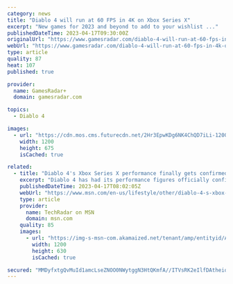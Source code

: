 ```yaml
---
category: news
title: "Diablo 4 will run at 60 FPS in 4K on Xbox Series X"
excerpt: "New games for 2023 and beyond to add to your wishlist ..."
publishedDateTime: 2023-04-17T09:30:00Z
originalUrl: "https://www.gamesradar.com/diablo-4-will-run-at-60-fps-in-4k-on-xbox-series-x/"
webUrl: "https://www.gamesradar.com/diablo-4-will-run-at-60-fps-in-4k-on-xbox-series-x/"
type: article
quality: 87
heat: 107
published: true

provider:
  name: GamesRadar+
  domain: gamesradar.com

topics:
  - Diablo 4

images:
  - url: "https://cdn.mos.cms.futurecdn.net/2Hr3EpwKDg6NK4ChQD7iLi-1200-80.jpg"
    width: 1200
    height: 675
    isCached: true

related:
  - title: "Diablo 4's Xbox Series X performance finally gets confirmed ahead of launch"
    excerpt: "Diablo 4 has had its performance figures officially confirmed on Xbox Series X and Series S ahead of its June launch date."
    publishedDateTime: 2023-04-17T08:02:05Z
    webUrl: "https://www.msn.com/en-us/lifestyle/other/diablo-4-s-xbox-series-x-performance-finally-gets-confirmed-ahead-of-launch/ar-AA19Y4dz"
    type: article
    provider:
      name: TechRadar on MSN
      domain: msn.com
    quality: 85
    images:
      - url: "https://img-s-msn-com.akamaized.net/tenant/amp/entityid/AA19YgtQ.img?h=630&w=1200&m=6&q=60&o=t&l=f&f=jpg&x=478&y=218"
        width: 1200
        height: 630
        isCached: true

secured: "MMDyfxtgQvMuId1amcLseZNOO0NWytggN3HtQKmfA//ITVsRK2eIlfDAtheiqxe9fGi7s6ea5seU6DJcTLv+vhC+5v2A0DMA5I5XLfGHDi4c0KS5vO8v4CJSv90utJIuVjo2pPGeCDwktm/w2iJno+wABtmcTyZIRmQeUQVgzbe7U8oZhprROAXrpz3mgoXgnwbRogT4RZ82Z3RN09M8cvHD8ltz6aYKiEhmW/C108Z6FufmlOeZOX2oyZkrPPmFAW1Euj+V8zVy4wSxcLDmkKm0/0PcmyjDeZxla79lDOMW05eyNqQbuH4G6fgnP7QFG8f8IuNO5kCa9aDwhsXLGAP/Puhto0dgG5/HKjz1xQQ=;4RB+ejLwRx4ewVzZkcHqRA=="
---
```


